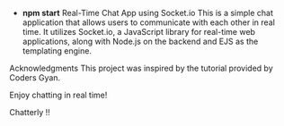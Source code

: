 - **npm start**
Real-Time Chat App using Socket.io
This is a simple chat application that allows users to communicate with each other in real time. It utilizes Socket.io, a JavaScript library for real-time web applications, along with Node.js on the backend and EJS as the templating engine.


Acknowledgments
This project was inspired by the tutorial provided by Coders Gyan.

Enjoy chatting in real time!

Chatterly !!
